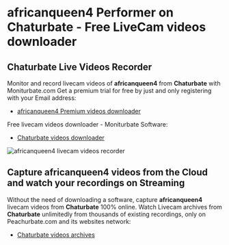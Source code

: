 # africanqueen4 Performer on Chaturbate - Free LiveCam videos downloader

## Chaturbate Live Videos Recorder

Monitor and record livecam videos of **africanqueen4** from **Chaturbate** with Moniturbate.com
Get a premium trial for free by just and only registering with your Email address:
* [africanqueen4 Premium videos downloader](https://moniturbate.com/request-demo-licence-key.html)

Free livecam videos downloader - Moniturbate Software:
* [Chaturbate videos downloader](https://moniturbate.com/moniturbate-download-software.html)

![africanqueen4 livecam videos recorder](https://peachurnet.com/templates/moniturbate-software.png)


## Capture africanqueen4 videos from the Cloud and watch your recordings on Streaming

Without the need of downloading a software, capture **africanqueen4** livecam videos from **Chaturbate** 100% online.
Watch Livecam archives from **Chaturbate** unlimitedly from thousands of existing recordings, only on Peachurbate.com and its websites network:
* [Chaturbate videos archives](https://peachurnet.com/)